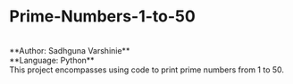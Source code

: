 # Prime-Numbers-1-to-50
<br>
**Author: Sadhguna Varshinie**
<br>
**Language: Python**
<br>
This project encompasses using code to print prime numbers from 1 to 50.
